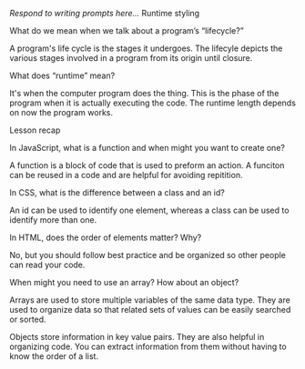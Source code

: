 _Respond to writing prompts here..._
Runtime styling

What do we mean when we talk about a program’s “lifecycle?”

A program's life cycle is the stages it undergoes. The lifecyle depicts the various stages involved in a program from its origin until closure. 

What does “runtime” mean?

It's when the computer program does the thing. This is the phase of the program when it is actually executing the code. The runtime length depends on now the program works. 

Lesson recap

In JavaScript, what is a function and when might you want to create one?

A function is a block of code that is used to preform an action. A funciton can be reused in a code and are helpful for avoiding repitition. 

In CSS, what is the difference between a class and an id?

An id can be used to identify one element, whereas a class can be used to identify more than one. 

In HTML, does the order of elements matter? Why?

No, but you should follow best practice and be organized so other people can read your code. 

When might you need to use an array? How about an object?

Arrays are used to store multiple variables of the same data type. They are used to organize data so that related sets of values can be easily searched or sorted. 

Objects store information in key value pairs. They are also helpful in organizing code. You can extract information from them without having to know the order of a list. 


